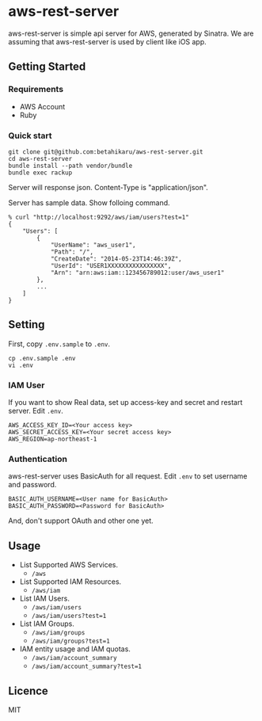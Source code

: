 aws-rest-server
=========

aws-rest-server is simple api server for AWS, generated by Sinatra.
We are assuming that aws-rest-server is used by client like iOS app.

## Getting Started

### Requirements
* AWS Account
* Ruby

### Quick start

```shell
git clone git@github.com:betahikaru/aws-rest-server.git
cd aws-rest-server
bundle install --path vendor/bundle
bundle exec rackup
```

Server will response json. Content-Type is "application/json".

Server has sample data. Show folloing command.

```shell
% curl "http://localhost:9292/aws/iam/users?test=1"
{
    "Users": [
        {
            "UserName": "aws_user1",
            "Path": "/",
            "CreateDate": "2014-05-23T14:46:39Z",
            "UserId": "USER1XXXXXXXXXXXXXXXX",
            "Arn": "arn:aws:iam::123456789012:user/aws_user1"
        },
        ...
    ]
}
```

## Setting

First, copy ```.env.sample``` to ```.env```.
```shell
cp .env.sample .env
vi .env
```

### IAM User
If you want to show Real data, set up access-key and secret and restart server.
Edit ```.env```.

```shell
AWS_ACCESS_KEY_ID=<Your access key>
AWS_SECRET_ACCESS_KEY=<Your secret access key>
AWS_REGION=ap-northeast-1
```

### Authentication
aws-rest-server uses BasicAuth for all request.
Edit ```.env``` to set username and password.

```
BASIC_AUTH_USERNAME=<User name for BasicAuth>
BASIC_AUTH_PASSWORD=<Password for BasicAuth>
```

And, don't support OAuth and other one yet.

## Usage

- List Supported AWS Services.
  - ```/aws```
- List Supported IAM Resources.
  - ```/aws/iam```
- List IAM Users.
  - ```/aws/iam/users```
  - ```/aws/iam/users?test=1```
- List IAM Groups.
  - ```/aws/iam/groups```
  - ```/aws/iam/groups?test=1```
- IAM entity usage and IAM quotas.
  - ```/aws/iam/account_summary```
  - ```/aws/iam/account_summary?test=1```

## Licence
MIT
